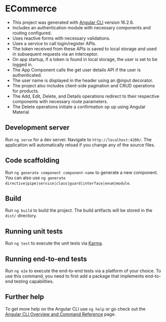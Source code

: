 # ECommerce

- This project was generated with [Angular CLI](https://github.com/angular/angular-cli) version 16.2.6.
- Includes an authentication module with necessary components and routing configured.
- Uses reactive forms with necessary validations.
- Uses a service to call login/register APIs.
- The token received from these APIs is saved to local storage and used in subsequent requests via an interceptor.
- On app startup, if a token is found in local storage, the user is set to be logged in.
- The App Component calls the get user details API if the user is authenticated.
- The user name is displayed in the header using an @input decorator.
- The project also includes client-side pagination and CRUD operations for products.
- The Add, Edit, Delete, and Details operations redirect to their respective components with necessary route parameters.
- The Delete operations initiate a confirmation op up using Angular Material

## Development server

Run `ng serve` for a dev server. Navigate to `http://localhost:4200/`. The application will automatically reload if you change any of the source files.

## Code scaffolding

Run `ng generate component component-name` to generate a new component. You can also use `ng generate directive|pipe|service|class|guard|interface|enum|module`.

## Build

Run `ng build` to build the project. The build artifacts will be stored in the `dist/` directory.

## Running unit tests

Run `ng test` to execute the unit tests via [Karma](https://karma-runner.github.io).

## Running end-to-end tests

Run `ng e2e` to execute the end-to-end tests via a platform of your choice. To use this command, you need to first add a package that implements end-to-end testing capabilities.

## Further help

To get more help on the Angular CLI use `ng help` or go check out the [Angular CLI Overview and Command Reference](https://angular.io/cli) page.
